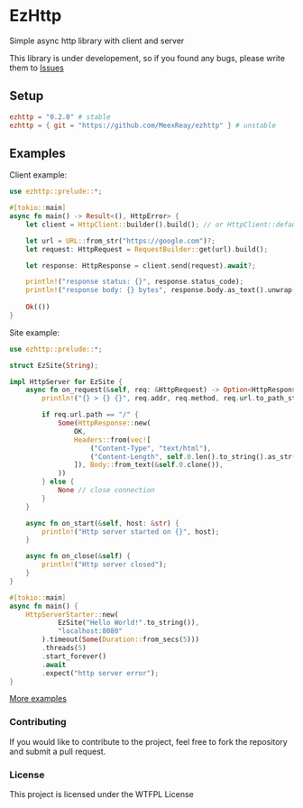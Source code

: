 # EzHttp
Simple async http library with client and server

This library is under developement, so if you found any bugs, please write them to [Issues](https://github.com/MeexReay/ezhttp/issues)

## Setup

```toml
ezhttp = "0.2.0" # stable
ezhttp = { git = "https://github.com/MeexReay/ezhttp" } # unstable
```

## Examples

Client example:
```rust
use ezhttp::prelude::*;

#[tokio::main]
async fn main() -> Result<(), HttpError> {
    let client = HttpClient::builder().build(); // or HttpClient::default() 

    let url = URL::from_str("https://google.com")?;
    let request: HttpRequest = RequestBuilder::get(url).build();

    let response: HttpResponse = client.send(request).await?;

    println!("response status: {}", response.status_code);
    println!("response body: {} bytes", response.body.as_text().unwrap().len());
    
    Ok(())
}
```

Site example:
```rust
use ezhttp::prelude::*;

struct EzSite(String);

impl HttpServer for EzSite {
    async fn on_request(&self, req: &HttpRequest) -> Option<HttpResponse> {
        println!("{} > {} {}", req.addr, req.method, req.url.to_path_string());

        if req.url.path == "/" {
            Some(HttpResponse::new(
                OK,                                                                // response status code
                Headers::from(vec![                                                // response headers
                    ("Content-Type", "text/html"),                                 // - content type
                    ("Content-Length", self.0.len().to_string().as_str())          // - content length
                ]), Body::from_text(&self.0.clone()),                              // response body
            ))
        } else {
            None // close connection
        }
    }

    async fn on_start(&self, host: &str) {
        println!("Http server started on {}", host);
    }

    async fn on_close(&self) {
        println!("Http server closed");
    }
}

#[tokio::main]
async fn main() {
    HttpServerStarter::new(
            EzSite("Hello World!".to_string()), 
            "localhost:8080"
        ).timeout(Some(Duration::from_secs(5)))
        .threads(5)
        .start_forever()
        .await
        .expect("http server error");
}
```

[More examples](https://github.com/MeexReay/ezhttp/blob/main/examples)

### Contributing

If you would like to contribute to the project, feel free to fork the repository and submit a pull request.

### License
This project is licensed under the WTFPL License
